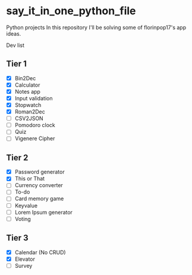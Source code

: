 # say_it_in_one_python_file

Python projects
In this repository I'll be solving some of florinpop17's app ideas.

Dev list

## Tier 1
- [x] Bin2Dec
- [x] Calculator
- [x] Notes app
- [x] Input validation
- [x] Stopwatch
- [x] Roman2Dec
- [ ] CSV2JSON
- [ ] Pomodoro clock
- [ ] Quiz
- [ ] Vigenere Cipher

## Tier 2
- [x] Password generator
- [x] This or That
- [ ] Currency converter
- [ ] To-do
- [ ] Card memory game
- [ ] Keyvalue
- [ ] Lorem Ipsum generator
- [ ] Voting

## Tier 3
- [x] Calendar (No CRUD)
- [x] Elevator
- [ ] Survey
